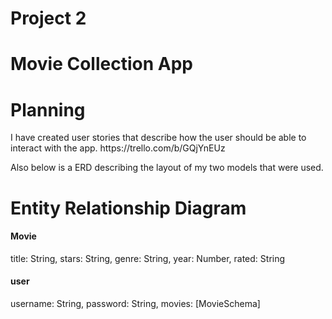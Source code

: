 # Project 2

# Movie Collection App  

<h1>Planning</h1>
<p>I have created user stories that describe how the user should be able to interact with the app. https://trello.com/b/GQjYnEUz</p>

<p>Also below is a ERD describing the layout of my two models that were used.

<h1>Entity Relationship Diagram</h1>

<h4>Movie</h4>
title: String,
stars: String,
genre: String,
year: Number,
rated: String

<h4>user</h4>
username: String,
password: String,
movies: [MovieSchema]
